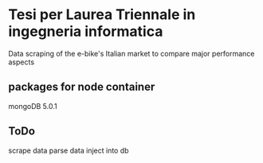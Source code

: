 # Tesi per Laurea Triennale in ingegneria informatica
Data scraping of the e-bike's Italian market to compare major performance aspects

## packages for node container
mongoDB 5.0.1

## ToDo
scrape data
parse data
inject into db